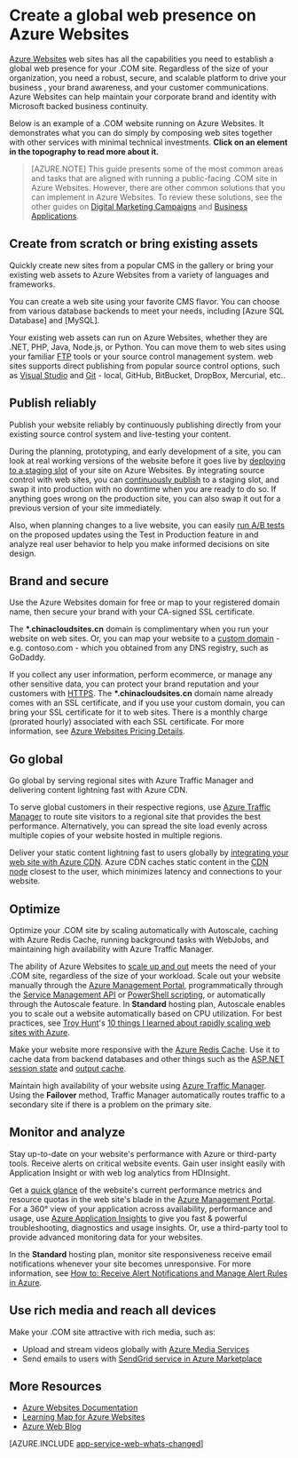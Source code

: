 <properties 
	pageTitle="Create a global web presence on Azure Websites" 
	description="This guide provides a technical overview of how to host your organization's (.COM) site on Azure Websites. This includes deployment, custom domains, SSL, and monitoring." 
	editor="jimbe" 
	manager="wpickett" 
	authors="cephalin" 
	services="app-service\web" 
	documentationCenter=""/>

<tags
	ms.service="app-service-web"
	ms.date="12/10/2015"
	wacn.date=""/>


# Create a global web presence on Azure Websites

[Azure Websites](/documentation/services/web-sites/) web sites has all the capabilities you need to establish a global web presence for your .COM site. Regardless of the size of your organization, you need a robust, secure, and scalable platform to drive your business , your brand awareness, and your customer communications. Azure Websites can help maintain your corporate brand and identity with Microsoft backed business continuity.

<!-- deleted by customization
>[AZURE.NOTE] If you want to get started with Azure Websites before signing up for an Azure account, go to [Try Azure Websites](https://tryappservice.azure.com/), where you can immediately create a short-lived starter web site in Azure Websites. No credit cards required; no commitments.
-->

Below is an example of a .COM website running on Azure Websites. It demonstrates what you can do simply by composing web sites together with other services with minimal technical investments. **Click on an element in the topography to read more about it.** 

<object type="image/svg+xml" data="https://sidneyhcontent.blob.core.windows.net/documentation/corp-website-visio.svg" width="100%" height="100%"></object>

> [AZURE.NOTE]
> This guide presents some of the most common areas and tasks that are aligned with running a public-facing .COM site in Azure Websites. However, there are other common solutions that you can implement in Azure Websites. To review these solutions, see the other guides on [Digital Marketing Campaigns](/documentation/articles/web-sites-digital-marketing-application-solution-overview) and [Business Applications](/documentation/articles/web-sites-business-application-solution-overview).

## Create from scratch or bring existing assets

Quickly create new sites from a popular CMS in the gallery or bring your existing web assets to Azure Websites from a variety of languages and frameworks.

<!-- deleted by customization The Azure Marketplace provides templates from the popular website content management systems (CMS), such as Orchard, Umbraco, Drupal, and [WordPress]. --> You can create a web site using your favorite CMS flavor. You can choose from various database backends to meet your needs, including [Azure SQL Database] and [MySQL].

Your existing web assets can run on Azure Websites, whether they are .NET, PHP, Java, Node.js, or Python. You can move them to web sites using your familiar [FTP] tools or your source control management system. web sites supports direct publishing from popular source control options, such as [Visual Studio] <!-- deleted by customization, [Visual Studio Team Services], --> and [Git] - local, GitHub, BitBucket, DropBox, Mercurial, etc..

## Publish reliably

Publish your website reliably by continuously publishing directly from your existing source control system and live-testing your content. 

During the planning, prototyping, and early development of a site, you can look at real working versions of the website before it goes live by [deploying to a staging slot] of your site on Azure Websites. By integrating source control with web sites, you can [continuously publish] to a staging slot, and swap it into production with no downtime when you are ready to do so. If anything goes wrong on the production site, you can also swap it out for a previous version of your site immediately. 

Also, when planning changes to a live website, you can easily [run A/B tests] on the proposed updates using the Test in Production feature in and analyze real user behavior to help you make informed decisions on site design.

## Brand and secure

Use the Azure Websites domain for free or map to your registered domain name, then secure your brand with your CA-signed SSL certificate.

The **\*.chinacloudsites.cn** domain is complimentary when you run your website on web sites. Or, you can map your website to a [custom domain] - e.g. contoso.com - which you obtained from any DNS registry, such as GoDaddy.

If you collect any user information, perform ecommerce, or manage any other sensitive data, you can protect your brand reputation and your customers with [HTTPS]. The **\*.chinacloudsites.cn** domain name already comes with an SSL certificate, and if you use your custom domain, you can bring your SSL certificate for it to web sites. There is a monthly charge (prorated hourly) associated with each SSL certificate. For more information, see [Azure Websites Pricing Details].

## Go global

Go global by serving regional sites with Azure Traffic Manager and delivering content lightning fast with Azure CDN.

To serve global customers in their respective regions, use [Azure Traffic Manager] to route site visitors to a regional site that provides the best performance. Alternatively, you can spread the site load evenly across multiple copies of your website hosted in multiple regions.

Deliver your static content lightning fast to users globally by [integrating your web site with Azure CDN]. Azure CDN caches static content in the [CDN node] closest to the user, which minimizes latency and connections to your website.

## Optimize

Optimize your .COM site by scaling automatically with Autoscale, caching with Azure Redis Cache, running background tasks with WebJobs, and maintaining high availability with Azure Traffic Manager.

The ability of Azure Websites to [scale up and out] meets the need of your .COM site, regardless of the size of your workload. Scale out your website manually through the [Azure Management Portal](https://manage.windowsazure.cn), programmatically through the [Service Management API] or [PowerShell scripting], or automatically through the Autoscale feature. In **Standard** hosting plan, Autoscale enables you to scale out a website automatically based on CPU utilization. For best practices, see [Troy Hunt]'s [10 things I learned about rapidly scaling web sites with Azure].

Make your website more responsive with the [Azure Redis Cache]. Use it to cache data from backend databases and other things such as the [ASP.NET session state] and [output cache].

Maintain high availability of your website using [Azure Traffic Manager]. Using the **Failover** method, Traffic Manager automatically routes traffic to a secondary site if there is a problem on the primary site.

## Monitor and analyze

Stay up-to-date on your website's performance with Azure or third-party tools. Receive alerts on critical website events. Gain user insight easily with Application Insight or with web log analytics from HDInsight. 

Get a [quick glance] of the website's current performance metrics and resource quotas in the web site's blade in the [Azure Management Portal](https://manage.windowsazure.cn). For a <!-- deleted by customization 360Â° --><!-- keep by customization: begin --> 360° <!-- keep by customization: end --> view of your application across availability, performance and usage, use [Azure Application Insights] to give you fast & powerful troubleshooting, diagnostics and usage insights. Or, use a third-party tool <!-- deleted by customization like [New Relic] --> to provide advanced monitoring data for your websites.

In the **Standard** hosting plan, monitor site responsiveness receive email notifications whenever your site becomes unresponsive. For more information, see [How to: Receive Alert Notifications and Manage Alert Rules in Azure].

## Use rich media and reach all devices

Make your .COM site attractive with rich media, such as:

-  Upload and stream videos globally with [Azure Media Services]
-  Send emails to users with [SendGrid service in Azure Marketplace]

## More Resources

- [Azure Websites Documentation](/home/features/web-site/)
- [Learning Map for Azure Websites](/documentation/articles/websites-learning-map)
- [Azure Web Blog](/blog/tags/网站/)

[AZURE.INCLUDE [app-service-web-whats-changed](../includes/app-service-web-whats-changed.md)]


[Azure Websites]: /home/features/web-site/

<!-- deleted by customization
[WordPress]:web-sites-php-web-site-gallery.md
[MySQL]:web-sites-php-mysql-deploy-use-git.md
[Azure SQL Database]:web-sites-dotnet-deploy-aspnet-mvc-app-membership-oauth-sql-database.md
-->
<!-- keep by customization: begin -->
[MySQL]: /documentation/articles/web-sites-php-mysql-deploy-use-git
[Azure SQL Database]: /documentation/articles/web-sites-dotnet-deploy-aspnet-mvc-app-membership-oauth-sql-database
<!-- keep by customization: end -->
[FTP]: /documentation/articles/web-sites-deploy#ftp
<!-- deleted by customization
[Visual Studio]:web-sites-dotnet-get-started.md
[Visual Studio Team Services]:../cloud-services-continuous-delivery-use-vso.md
[Git]:web-sites-publish-source-control.md

[deploying to a staging slot]:web-sites-staged-publishing.md 
-->
<!-- keep by customization: begin -->
[Visual Studio]: /documentation/articles/web-sites-dotnet-get-started
[Git]: /documentation/articles/web-sites-publish-source-control

[deploying to a staging slot]: /documentation/articles/web-sites-staged-publishing
<!-- keep by customization: end -->
[continuously publish]:http://rickrainey.com/2014/01/21/continuous-deployment-github-with-azure-web-sites-and-staged-publishing/
[run A/B tests]:http://blogs.msdn.com/b/tomholl/archive/2014/11/10/a-b-testing-with-azure-websites.aspx

<!-- deleted by customization
[custom domain]:web-sites-custom-domain-name.md
[HTTPS]:web-sites-configure-ssl-certificate.md
-->
<!-- keep by customization: begin -->
[custom domain]: /documentation/articles/web-sites-custom-domain-name
[HTTPS]: /documentation/articles/web-sites-configure-ssl-certificate
<!-- keep by customization: end -->
[Azure Websites Pricing Details]: /home/features/web-site#price

[Azure Traffic Manager]:http://www.hanselman.com/blog/CloudPowerHowToScaleAzureWebsitesGloballyWithTrafficManager.aspx
<!-- deleted by customization
[integrating your web site with Azure CDN]:cdn-websites-with-cdn.md 
-->
<!-- keep by customization: begin -->
[integrating your web site with Azure CDN]: /documentation/articles/cdn-websites-with-cdn
<!-- keep by customization: end -->
[CDN node]:https://msdn.microsoft.com/zh-cn/library/azure/gg680302.aspx

<!-- deleted by customization
[scale up and out]:web-sites-scale.md
-->
<!-- keep by customization: begin -->
[scale up and out]: /documentation/articles/web-sites-scale
<!-- keep by customization: end -->
[Azure Management Portal]:http://manage.windowsazure.cn/
[Service Management API]:https://msdn.microsoft.com/zh-cn/library/azure/ee460799.aspx
[PowerShell scripting]:https://msdn.microsoft.com/zh-cn/library/azure/jj152841.aspx
[Troy Hunt]:https://twitter.com/troyhunt
[10 things I learned about rapidly scaling web sites with Azure]:http://www.troyhunt.com/2014/09/10-things-i-learned-about-rapidly.html
[Azure Redis Cache]:/blog/2014/06/05/mvc-movie-app-with-azure-redis-cache-in-15-minutes/
[ASP.NET session state]:https://msdn.microsoft.com/zh-cn/library/azure/dn690522.aspx
[output cache]:https://msdn.microsoft.com/zh-cn/library/azure/dn798898.aspx

<!-- deleted by customization
[quick glance]:web-sites-monitor.md
-->
<!-- keep by customization: begin -->
[quick glance]: /documentation/articles/web-sites-monitor
<!-- keep by customization: end -->
[Azure Application Insights]:http://blogs.msdn.com/b/visualstudioalm/archive/2015/01/07/application-insights-and-azure-websites.aspx
<!-- deleted by customization
[New Relic]:../store-new-relic-cloud-services-dotnet-application-performance-management.md
-->
[How to: Receive Alert Notifications and Manage Alert Rules in Azure]:http://msdn.microsoft.com/zh-cn/library/azure/dn306638.aspx

[Azure Media Services]:http://blogs.technet.com/b/cbernier/archive/2013/09/03/windows-azure-media-services-and-web-sites.aspx
<!-- deleted by customization
[SendGrid service in Azure Marketplace]:sendgrid-dotnet-how-to-send-email.md
-->
<!-- keep by customization: begin -->
[SendGrid service in Azure Marketplace]: /documentation/articles/sendgrid-dotnet-how-to-send-email
<!-- keep by customization: end -->

 
